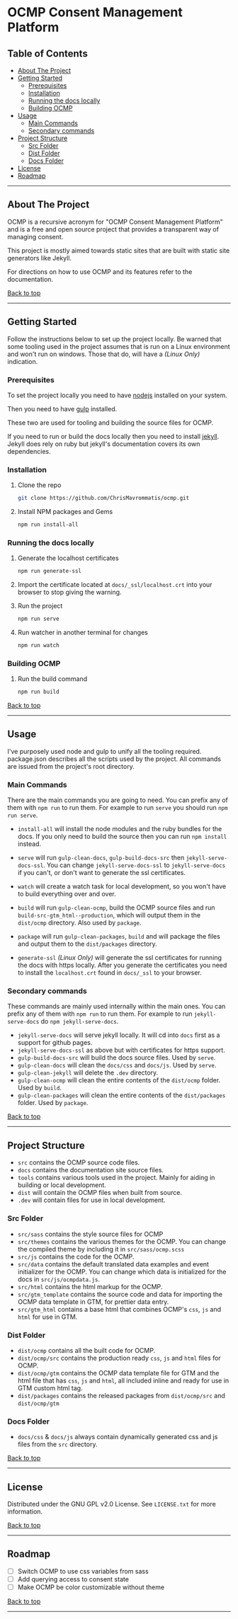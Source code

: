# OCMP Consent Management Platform

## Table of Contents

- [About The Project](#about-the-project)
- [Getting Started](#getting-started)
  - [Prerequisites](#prerequisites)
  - [Installation](#installation)
  - [Running the docs locally](#running-the-docs-locally)
  - [Building OCMP](#building-ocmp)
- [Usage](#usage)
  - [Main Commands](#main-commands)
  - [Secondary commands](#secondary-commands)
- [Project Structure](#project-structure)
  - [Src Folder](#src-folder)
  - [Dist Folder](#dist-folder)
  - [Docs Folder](#docs-folder)
- [License](#license)
- [Roadmap](#roadmap)

----

## About The Project

OCMP is a recursive acronym for "OCMP Consent Management Platform" and is a free and open source project that provides a transparent way of managing consent.

This project is mostly aimed towards static sites that are built with static site generators like Jekyll.

For directions on how to use OCMP and its features refer to the documentation.

[Back to top](#ocmp-consent-management-platform)

----

## Getting Started

Follow the instructions below to set up the project locally.
Be warned that some tooling used in the project assumes that is run on a Linux environment and won't run on windows. Those that do, will have a *(Linux Only)* indication.

### Prerequisites

To set the project locally you need to have [nodejs](https://nodejs.org/en/download/) installed on your system.

Then you need to have [gulp](https://gulpjs.com/docs/en/getting-started/quick-start/) installed.

These two are used for tooling and building the source files for OCMP.

If you need to run or build the docs locally then you need to install [jekyll](https://jekyllrb.com/docs/).
Jekyll does rely on ruby but jekyll's documentation covers its own dependencies.

### Installation

1. Clone the repo

   ```sh
   git clone https://github.com/ChrisMavrommatis/ocmp.git
   ```

2. Install NPM packages and Gems

   ```sh
   npm run install-all
   ```

### Running the docs locally

1. Generate the localhost certificates

   ```sh
   npm run generate-ssl
   ```

2. Import the certificate located at `docs/_ssl/localhost.crt` into your browser to stop giving the warning.

3. Run the project

   ```sh
   npm run serve
   ```

4. Run watcher in another terminal for changes

   ```sh
   npm run watch
   ```

### Building OCMP

1. Run the build command

   ```sh
   npm run build
   ```

[Back to top](#ocmp-consent-management-platform)

----

## Usage

I've purposely used node and gulp to unify all the tooling required.
package.json describes all the scripts used by the project.
All commands are issued from the project's root directory.

### Main Commands

There are the main commands you are going to need. You can prefix any of them with `npm run` to run them. For example to run `serve` you should run `npm run serve`.

- `install-all` will install the node modules and the ruby bundles for the docs. If you only need to build the source then you can run `npm install` instead.

- `serve` will run `gulp-clean-docs`, `gulp-build-docs-src` then `jekyll-serve-docs-ssl`. You can change `jekyll-serve-docs-ssl` to `jekyll-serve-docs` if you can't, or don't want to generate the ssl certificates.

- `watch` will create a watch task for local development, so you won't have to build everything over and over.

- `build` will run `gulp-clean-ocmp`, build the OCMP source files and run `build-src-gtm_html--production`, which will output them in the `dist/ocmp` directory. Also used by `package`.

- `package` will run `gulp-clean-packages`, `build` and will package the files and output them to the `dist/packages` directory.

- `generate-ssl` *(Linux Only)* will generate the ssl certificates for running the docs with https locally. After you generate the certificates you need to install the `localhost.crt` found in `docs/_ssl` to your browser.

### Secondary commands

These commands are mainly used internally within the main ones. You can prefix any of them with `npm run` to run them. For example to run `jekyll-serve-docs` do `npm jekyll-serve-docs`.

- `jekyll-serve-docs` will serve jekyll locally. It will cd into `docs` first as a support for github pages.
- `jekyll-serve-docs-ssl` as above but with certificates for https support.
- `gulp-build-docs-src` will build the docs source files. Used by `serve`.
- `gulp-clean-docs` will clean the `docs/css` and `docs/js`. Used by `serve`.
- `gulp-clean-jekyll` will delete the `.dev` directory.
- `gulp-clean-ocmp` will clean the entire contents of the `dist/ocmp` folder. Used by `build`.
- `gulp-clean-packages` will clean the entire contents of the `dist/packages` folder. Used by `package`.

[Back to top](#ocmp-consent-management-platform)

----

## Project Structure

- `src` contains the OCMP source code files.
- `docs` contains the documentation site source files.
- `tools` contains various tools used in the project. Mainly for aiding in building or local development.
- `dist` will contain the OCMP files when built from source.
- `.dev` will contain files for use in local development.

### Src Folder

- `src/sass` contains the style source files for OCMP
- `src/themes` contains the various themes for the OCMP. You can change the compiled theme by including it in `src/sass/ocmp.scss`
- `src/js` contains the code for the OCMP.
- `src/data` contains the default translated data examples and event initializer for the OCMP. You can change which data is initialized for the docs in `src/js/ocmpdata.js`.
- `src/html` contains the html markup for the OCMP.
- `src/gtm_template` contains the source code and data for importing the OCMP data template in GTM, for prettier data entry.
- `src/gtm_html` contains a base html that combines OCMP's `css`, `js` and `html` for use in GTM.

### Dist Folder

- `dist/ocmp` contains all the built code for OCMP.
- `dist/ocmp/src` contains the production ready `css`, `js` and `html` files for OCMP.
- `dist/ocmp/gtm` contains the OCMP data template file for GTM and the html file that has `css`, `js` and `html`, all included inline and ready for use in GTM custom html tag.
- `dist/packages` contains the released packages from `dist/ocmp/src` and `dist/ocmp/gtm`

### Docs Folder

- `docs/css` & `docs/js` always contain dynamically generated css and js files from the `src` directory.

[Back to top](#ocmp-consent-management-platform)

----

## License

Distributed under the GNU GPL v2.0 License. See `LICENSE.txt` for more information.

[Back to top](#ocmp-consent-management-platform)

----

## Roadmap

- [ ] Switch OCMP to use css variables from sass
- [ ] Add querying access to consent state
- [ ] Make OCMP be color customizable without theme

[Back to top](#ocmp-consent-management-platform)

----
